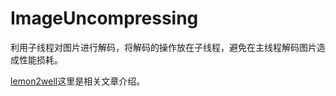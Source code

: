 # ImageUncompressing
利用子线程对图片进行解码，将解码的操作放在子线程，避免在主线程解码图片造成性能损耗。


[lemon2well](http://lemon2well.top/2018/09/04/iOS图片解码实践/)这里是相关文章介绍。
